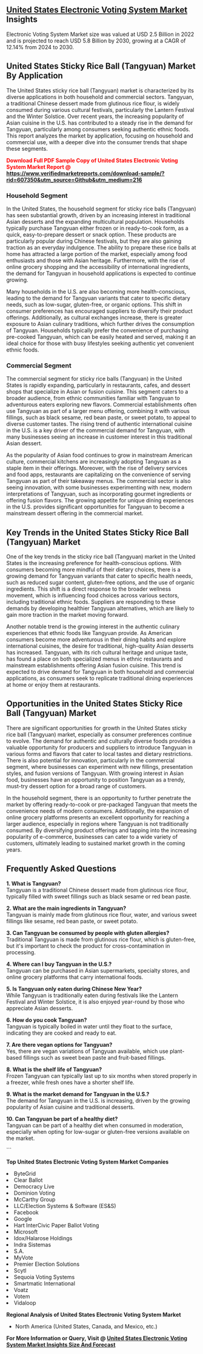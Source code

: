 <h2><a href="https://www.verifiedmarketreports.com/download-sample/?rid=607350&amp;utm_source=Github&amp;utm_medium=216" target="_blank">United States Electronic Voting System Market</a> Insights</h2><p>Electronic Voting System Market size was valued at USD 2.5 Billion in 2022 and is projected to reach USD 5.8 Billion by 2030, growing at a CAGR of 12.14% from 2024 to 2030.</p><p><h2>United States Sticky Rice Ball (Tangyuan) Market By Application</h2><p>The United States sticky rice ball (Tangyuan) market is characterized by its diverse applications in both household and commercial sectors. Tangyuan, a traditional Chinese dessert made from glutinous rice flour, is widely consumed during various cultural festivals, particularly the Lantern Festival and the Winter Solstice. Over recent years, the increasing popularity of Asian cuisine in the U.S. has contributed to a steady rise in the demand for Tangyuan, particularly among consumers seeking authentic ethnic foods. This report analyzes the market by application, focusing on household and commercial use, with a deeper dive into the consumer trends that shape these segments. <b><p><span class=""><span style="color: #ff0000;"><strong>Download Full PDF Sample Copy of United States Electronic Voting System Market Report</strong> @ </span><a href="https://www.verifiedmarketreports.com/download-sample/?rid=607350&amp;utm_source=Github&amp;utm_medium=216" target="_blank">https://www.verifiedmarketreports.com/download-sample/?rid=607350&amp;utm_source=Github&amp;utm_medium=216</a></span></p></b></p><h3>Household Segment</h3><p>In the United States, the household segment for sticky rice balls (Tangyuan) has seen substantial growth, driven by an increasing interest in traditional Asian desserts and the expanding multicultural population. Households typically purchase Tangyuan either frozen or in ready-to-cook form, as a quick, easy-to-prepare dessert or snack option. These products are particularly popular during Chinese festivals, but they are also gaining traction as an everyday indulgence. The ability to prepare these rice balls at home has attracted a large portion of the market, especially among food enthusiasts and those with Asian heritage. Furthermore, with the rise of online grocery shopping and the accessibility of international ingredients, the demand for Tangyuan in household applications is expected to continue growing.<p>Many households in the U.S. are also becoming more health-conscious, leading to the demand for Tangyuan variants that cater to specific dietary needs, such as low-sugar, gluten-free, or organic options. This shift in consumer preferences has encouraged suppliers to diversify their product offerings. Additionally, as cultural exchanges increase, there is greater exposure to Asian culinary traditions, which further drives the consumption of Tangyuan. Households typically prefer the convenience of purchasing pre-cooked Tangyuan, which can be easily heated and served, making it an ideal choice for those with busy lifestyles seeking authentic yet convenient ethnic foods.</p><h3>Commercial Segment</h3><p>The commercial segment for sticky rice balls (Tangyuan) in the United States is rapidly expanding, particularly in restaurants, cafes, and dessert shops that specialize in Asian or fusion cuisine. This segment caters to a broader audience, from ethnic communities familiar with Tangyuan to adventurous eaters exploring new flavors. Commercial establishments often use Tangyuan as part of a larger menu offering, combining it with various fillings, such as black sesame, red bean paste, or sweet potato, to appeal to diverse customer tastes. The rising trend of authentic international cuisine in the U.S. is a key driver of the commercial demand for Tangyuan, with many businesses seeing an increase in customer interest in this traditional Asian dessert.<p>As the popularity of Asian food continues to grow in mainstream American culture, commercial kitchens are increasingly adopting Tangyuan as a staple item in their offerings. Moreover, with the rise of delivery services and food apps, restaurants are capitalizing on the convenience of serving Tangyuan as part of their takeaway menus. The commercial sector is also seeing innovation, with some businesses experimenting with new, modern interpretations of Tangyuan, such as incorporating gourmet ingredients or offering fusion flavors. The growing appetite for unique dining experiences in the U.S. provides significant opportunities for Tangyuan to become a mainstream dessert offering in the commercial market.</p><h2>Key Trends in the United States Sticky Rice Ball (Tangyuan) Market</h2><p>One of the key trends in the sticky rice ball (Tangyuan) market in the United States is the increasing preference for health-conscious options. With consumers becoming more mindful of their dietary choices, there is a growing demand for Tangyuan variants that cater to specific health needs, such as reduced sugar content, gluten-free options, and the use of organic ingredients. This shift is a direct response to the broader wellness movement, which is influencing food choices across various sectors, including traditional ethnic foods. Suppliers are responding to these demands by developing healthier Tangyuan alternatives, which are likely to gain more traction in the market moving forward.</p><p>Another notable trend is the growing interest in the authentic culinary experiences that ethnic foods like Tangyuan provide. As American consumers become more adventurous in their dining habits and explore international cuisines, the desire for traditional, high-quality Asian desserts has increased. Tangyuan, with its rich cultural heritage and unique taste, has found a place on both specialized menus in ethnic restaurants and mainstream establishments offering Asian fusion cuisine. This trend is expected to drive demand for Tangyuan in both household and commercial applications, as consumers seek to replicate traditional dining experiences at home or enjoy them at restaurants.</p><h2>Opportunities in the United States Sticky Rice Ball (Tangyuan) Market</h2><p>There are significant opportunities for growth in the United States sticky rice ball (Tangyuan) market, especially as consumer preferences continue to evolve. The demand for authentic and culturally diverse foods provides a valuable opportunity for producers and suppliers to introduce Tangyuan in various forms and flavors that cater to local tastes and dietary restrictions. There is also potential for innovation, particularly in the commercial segment, where businesses can experiment with new fillings, presentation styles, and fusion versions of Tangyuan. With growing interest in Asian food, businesses have an opportunity to position Tangyuan as a trendy, must-try dessert option for a broad range of customers.</p><p>In the household segment, there is an opportunity to further penetrate the market by offering ready-to-cook or pre-packaged Tangyuan that meets the convenience needs of modern consumers. Additionally, the expansion of online grocery platforms presents an excellent opportunity for reaching a larger audience, especially in regions where Tangyuan is not traditionally consumed. By diversifying product offerings and tapping into the increasing popularity of e-commerce, businesses can cater to a wide variety of customers, ultimately leading to sustained market growth in the coming years.</p><h2>Frequently Asked Questions</h2><p><b>1. What is Tangyuan?</b><br> Tangyuan is a traditional Chinese dessert made from glutinous rice flour, typically filled with sweet fillings such as black sesame or red bean paste.</p><p><b>2. What are the main ingredients in Tangyuan?</b><br> Tangyuan is mainly made from glutinous rice flour, water, and various sweet fillings like sesame, red bean paste, or sweet potato.</p><p><b>3. Can Tangyuan be consumed by people with gluten allergies?</b><br> Traditional Tangyuan is made from glutinous rice flour, which is gluten-free, but it's important to check the product for cross-contamination in processing.</p><p><b>4. Where can I buy Tangyuan in the U.S.?</b><br> Tangyuan can be purchased in Asian supermarkets, specialty stores, and online grocery platforms that carry international foods.</p><p><b>5. Is Tangyuan only eaten during Chinese New Year?</b><br> While Tangyuan is traditionally eaten during festivals like the Lantern Festival and Winter Solstice, it is also enjoyed year-round by those who appreciate Asian desserts.</p><p><b>6. How do you cook Tangyuan?</b><br> Tangyuan is typically boiled in water until they float to the surface, indicating they are cooked and ready to eat.</p><p><b>7. Are there vegan options for Tangyuan?</b><br> Yes, there are vegan variations of Tangyuan available, which use plant-based fillings such as sweet bean paste and fruit-based fillings.</p><p><b>8. What is the shelf life of Tangyuan?</b><br> Frozen Tangyuan can typically last up to six months when stored properly in a freezer, while fresh ones have a shorter shelf life.</p><p><b>9. What is the market demand for Tangyuan in the U.S.?</b><br> The demand for Tangyuan in the U.S. is increasing, driven by the growing popularity of Asian cuisine and traditional desserts.</p><p><b>10. Can Tangyuan be part of a healthy diet?</b><br> Tangyuan can be part of a healthy diet when consumed in moderation, especially when opting for low-sugar or gluten-free versions available on the market.</p>```</p><p><strong>Top United States Electronic Voting System Market Companies</strong></p><div data-test-id=""><p><li>ByteGrid</li><li> Clear Ballot</li><li> Democracy Live</li><li> Dominion Voting</li><li> McCarthy Group</li><li> LLC/Election Systems & Software (ES&S)</li><li> Facebook</li><li> Google</li><li> Hart InterCivic Paper Ballot Voting</li><li> Microsoft</li><li> Idox/Halarose Holdings</li><li> Indra Sistemas</li><li> S.A.</li><li> MyVote</li><li> Premier Election Solutions</li><li> Scytl</li><li> Sequoia Voting Systems</li><li> Smartmatic International</li><li> Voatz</li><li> Votem</li><li> Vidaloop</li></p><div><strong>Regional Analysis of&nbsp;United States Electronic Voting System Market</strong></div><ul><li dir="ltr"><p dir="ltr">North America&nbsp;(United States, Canada, and Mexico, etc.)</p></li></ul><p><strong>For More Information or Query, Visit @&nbsp;</strong><strong><a href="https://www.verifiedmarketreports.com/product/electronic-voting-system-market/?utm_source=Github&amp;utm_medium=216" target="_blank">United States Electronic Voting System Market Insights Size And Forecast</a></strong></p></div>
